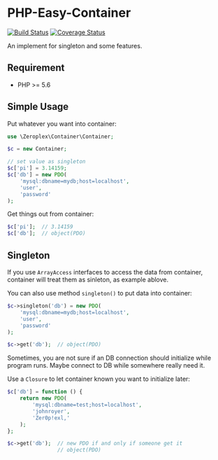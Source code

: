 # PHP-Easy-Container  

[![Build Status](https://travis-ci.org/johnroyer/php-easy-container.svg?branch=master)](https://travis-ci.org/johnroyer/php-easy-container)
[![Coverage Status](https://coveralls.io/repos/github/johnroyer/php-easy-container/badge.svg)](https://coveralls.io/github/johnroyer/php-easy-container)

An implement for singleton and some features.


## Requirement

- PHP >= 5.6


## Simple Usage

Put whatever you want into container:

```php
use \Zeroplex\Container\Container;

$c = new Container;

// set value as singleton
$c['pi'] = 3.14159;
$c['db'] = new PDO(
    'mysql:dbname=mydb;host=localhost',
    'user',
    'password'
);
```

Get things out from container:

```php
$c['pi'];  // 3.14159
$c['db'];  // object(PDO)
```


## Singleton

If you use `ArrayAccess` interfaces to access the data from container, container will treat them as sinleton, as example ablove.

You can also use method `singleton()` to put data into container:

```php
$c->singleton('db') = new PDO(
    'mysql:dbname=mydb;host=localhost',
    'user',
    'password'
);

$c->get('db');  // object(PDO)
```


Sometimes, you are not sure if an DB connection should initialize while program runs. Maybe connect to DB while somewhere really need it.

Use a `Closure` to let container known you want to initialize later:

```php
$c['db'] = function () {
    return new PDO(
        'mysql:dbname=test;host=localhost',
        'johnroyer',
        'Zer0p!exl,'
    );
};

$c->get('db');  // new PDO if and only if someone get it
                // object(PDO)
```
